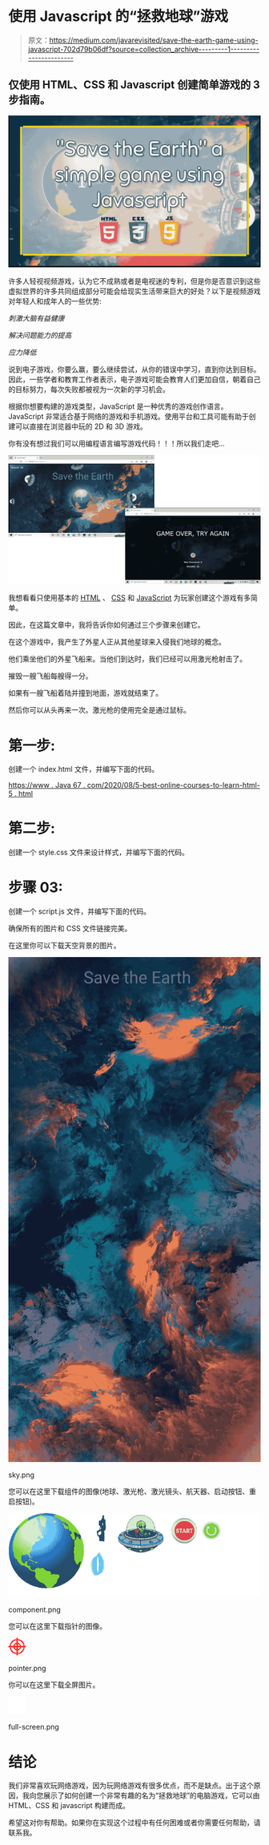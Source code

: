 # 使用 Javascript 的“拯救地球”游戏

> 原文：<https://medium.com/javarevisited/save-the-earth-game-using-javascript-702d79b06df?source=collection_archive---------1----------------------->

## 仅使用 HTML、CSS 和 Javascript 创建简单游戏的 3 步指南。

![](img/0dfa62ae020489feee0f071493609d66.png)

许多人轻视视频游戏，认为它不成熟或者是电视迷的专利，但是你是否意识到这些虚拟世界的许多共同组成部分可能会给现实生活带来巨大的好处？以下是视频游戏对年轻人和成年人的一些优势:

*刺激大脑有益健康*

*解决问题能力的提高*

*应力降低*

说到电子游戏，你要么赢，要么继续尝试，从你的错误中学习，直到你达到目标。因此，一些学者和教育工作者表示，电子游戏可能会教育人们更加自信，朝着自己的目标努力，每次失败都被视为一次新的学习机会。

根据你想要构建的游戏类型，JavaScript 是一种优秀的游戏创作语言。JavaScript 非常适合基于网络的游戏和手机游戏。使用平台和工具可能有助于创建可以直接在浏览器中玩的 2D 和 3D 游戏。

你有没有想过我们可以用编程语言编写游戏代码！！！所以我们走吧…

[![](img/bdb2351f85aaf3e830983ad5a8d6b72e.png)](https://www.java67.com/2020/04/top-50-javascript-interview-questions.html)

我想看看只使用基本的 [HTML](/javarevisited/10-best-html-and-css-courses-for-beginners-in-2021-6757eec00032) 、 [CSS](/javarevisited/top-10-free-courses-to-learn-html-5-css-3-and-web-development-872d62d97a97) 和 [JavaScript](/javarevisited/my-favorite-free-tutorials-and-courses-to-learn-javascript-8f4d0a71faf2) 为玩家创建这个游戏有多简单。

因此，在这篇文章中，我将告诉你如何通过三个步骤来创建它。

在这个游戏中，我产生了外星人正从其他星球来入侵我们地球的概念。

他们乘坐他们的外星飞船来。当他们到达时，我们已经可以用激光枪射击了。

摧毁一艘飞船每艘得一分。

如果有一艘飞船着陆并撞到地面，游戏就结束了。

然后你可以从头再来一次。激光枪的使用完全是通过鼠标。

# 第一步:

创建一个 index.html 文件，并编写下面的代码。

[https://www . Java 67 . com/2020/08/5-best-online-courses-to-learn-html-5 . html](https://www.java67.com/2020/08/5-best-online-courses-to-learn-html-5.html)

# 第二步:

创建一个 style.css 文件来设计样式，并编写下面的代码。

# 步骤 03:

创建一个 script.js 文件，并编写下面的代码。

确保所有的图片和 CSS 文件链接完美。

在这里你可以下载天空背景的图片。

[![](img/71dfe29b3ee1924918e78d81ffdc1892.png)](https://www.java67.com/2020/08/5-best-online-courses-to-learn-html-5.html)

sky.png

您可以在这里下载组件的图像(地球、激光枪、激光镜头、航天器、启动按钮、重启按钮)。

[![](img/5ce3cc2e3fa6f49d750d07c0e02f271b.png)](https://javarevisited.blogspot.com/2019/05/top-5-html-5-and-css-3-courses-for-web-developers.html#axzz7DhisOz1u)

component.png

您可以在这里下载指针的图像。

![](img/394520f715eba848394ca7587a681edc.png)

pointer.png

你可以在这里下载全屏图片。

![](img/fdd405224f4fd4d8534eed6b5d315d26.png)

full-screen.png

# 结论

我们非常喜欢玩网络游戏，因为玩网络游戏有很多优点，而不是缺点。出于这个原因，我向您展示了如何创建一个非常有趣的名为“拯救地球”的电脑游戏，它可以由 HTML、CSS 和 javascript 构建而成。

希望这对你有帮助。如果你在实现这个过程中有任何困难或者你需要任何帮助，请联系我。